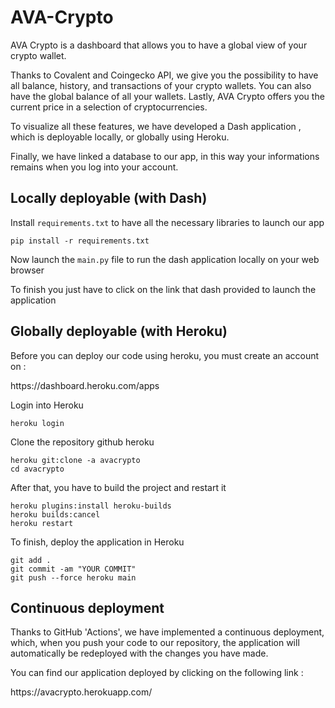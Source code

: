 # AVA-Crypto
<p>AVA Crypto is a dashboard that allows you to have a global view of your crypto wallet.</p>
<p>Thanks to Covalent and Coingecko API, we give you the possibility to have all balance, history, and transactions of your crypto wallets. You can also have the global balance of all your wallets. Lastly, AVA Crypto offers you the current price in a selection of cryptocurrencies.</p>
<p>To visualize all these features, we have developed a Dash application , which is deployable locally, or globally using Heroku.</p>
<p>Finally, we have linked a database to our app, in this way your informations remains when you log into your account.</p>

## Locally deployable (with Dash)
<p>Install <code>requirements.txt</code> to have all the necessary libraries to launch our app</p>
<pre><code>pip install -r requirements.txt</code></pre>
<p>Now launch the <code>main.py</code> file to run the dash application locally on your web browser</p>
<p>To finish you just have to click on the link that dash provided to launch the application</p>

## Globally deployable (with Heroku)
<p>Before you can deploy our code using heroku, you must create an account on : </p>
<p><link>https://dashboard.heroku.com/apps</link></p>
<p>Login into Heroku</p>
<pre><code>heroku login</code></pre>
<p>Clone the repository github heroku</p>
<pre><code>heroku git:clone -a avacrypto</code>
<code>cd avacrypto</code></pre>
<p>After that, you have to build the project and restart it</p>
<pre><code>heroku plugins:install heroku-builds</code>
<code>heroku builds:cancel</code>
<code>heroku restart</code></pre>
<p>To finish, deploy the application in Heroku</p>
<pre><code>git add .</code>
<code>git commit -am "YOUR COMMIT"</code>
<code>git push --force heroku main</code></pre>

## Continuous deployment
<p>Thanks to GitHub 'Actions', we have implemented a continuous deployment, which, when you push your code to our repository, the application will automatically be redeployed with the changes you have made.</p>
<p>You can find our application deployed by clicking on the following link :</p>
<p><link>https://avacrypto.herokuapp.com/</link></p>

